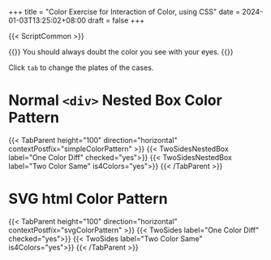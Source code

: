 +++
title = "Color Exercise for Interaction of Color, using CSS"
date = 2024-01-03T13:25:02+08:00
draft = false
+++

{{< ScriptCommon >}}

{{<lead>}}
 You should always doubt the color you see with your eyes. 
{{</lead>}}

Click `tab` to change the plates of the cases.

# Normal `<div>` Nested Box Color Pattern

{{< TabParent height="100" direction="horizontal" contextPostfix="simpleColorPattern" >}}
    {{< TwoSidesNestedBox label="One Color Diff" checked="yes">}}
    {{< TwoSidesNestedBox label="Two Color Same" is4Colors="yes">}}
{{< /TabParent >}}

# SVG html Color Pattern

{{< TabParent height="100" direction="horizontal" contextPostfix="svgColorPattern" >}}
    {{< TwoSides label="One Color Diff" checked="yes">}}
    {{< TwoSides label="Two Color Same" is4Colors="yes">}}
{{< /TabParent >}}
